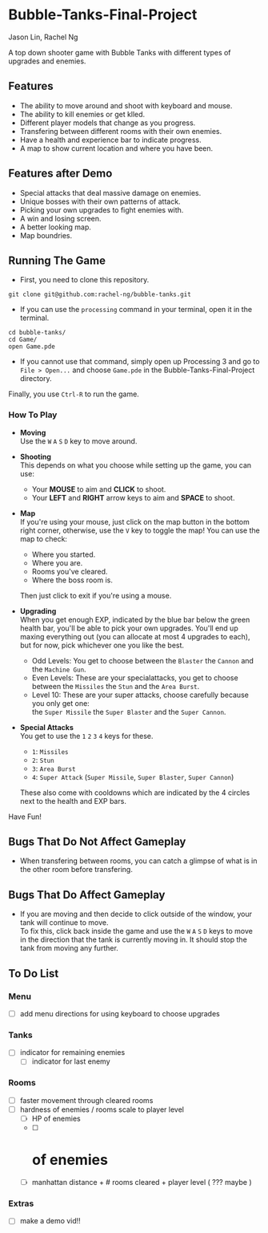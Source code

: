 # Bubble-Tanks-Final-Project
Jason Lin, Rachel Ng

A top down shooter game with Bubble Tanks with different types of upgrades and enemies.

## Features
* The ability to move around and shoot with keyboard and mouse.
* The ability to kill enemies or get klled.
* Different player models that change as you progress.
* Transfering between different rooms with their own enemies.
* Have a health and experience bar to indicate progress.
* A map to show current location and where you have been.

## Features after Demo
* Special attacks that deal massive damage on enemies.
* Unique bosses with their own patterns of attack.
* Picking your own upgrades to fight enemies with.
* A win and losing screen.
* A better looking map.
* Map boundries.

## Running The Game
* First, you need to clone this repository.
```
git clone git@github.com:rachel-ng/bubble-tanks.git
```
* If you can use the `processing` command in your terminal, open it in the terminal.
```
cd bubble-tanks/
cd Game/
open Game.pde
```
* If you cannot use that command, simply open up Processing 3 and go to `File > Open...` and choose `Game.pde` in the Bubble-Tanks-Final-Project directory.

Finally, you use `Ctrl-R` to run the game.

### How To Play
* **Moving**  
  Use the  `W`  `A`  `S`  `D`  key to move around. 
* **Shooting**  
  This depends on what you choose while setting up the game, you can use: 
  * Your **MOUSE** to aim and **CLICK** to shoot.
  * Your **LEFT** and **RIGHT** arrow keys to aim and **SPACE** to shoot.
* **Map**  <!-- If there's a place you got to go I'm the one you need to know I'm the map -->  
  If you're using your mouse, just click on the map button in the bottom right corner, otherwise, use the `V` key to toggle the map! You can use the map to check:  
  * Where you started.
  * Where you are.
  * Rooms you've cleared.
  * Where the boss room is.
  
  Then just click to exit if you're using a mouse.

* **Upgrading**  
  When you get enough EXP, indicated by the blue bar below the green health bar, you'll be able to pick your own upgrades. You'll end up maxing everything out (you can allocate at most 4 upgrades to each), but for now, pick whichever one you like the best.
  * Odd Levels: You get to choose between the `Blaster` the `Cannon` and the `Machine Gun`.
  * Even Levels: These are your specialattacks, you get to choose between the `Missiles` the `Stun` and the `Area Burst`.
  * Level 10: These are your super attacks, choose carefully because you only get one:  
    the `Super Missile` the `Super Blaster` and the `Super Cannon`.
    
* **Special Attacks**  
  You get to use the  `1`  `2`  `3`  `4` keys for these. 
  * `1`: `Missiles`
  * `2`: `Stun`
  * `3`: `Area Burst`
  * `4`: `Super Attack` (`Super Missile`, `Super Blaster`, `Super Cannon`)
  
  These also come with cooldowns which are indicated by the 4 circles next to the health and EXP bars. 
  
Have Fun!

## Bugs That Do Not Affect Gameplay
* When transfering between rooms, you can catch a glimpse of what is in the other room before transfering.

## Bugs That Do Affect Gameplay
* If you are moving and then decide to click outside of the window, your tank will continue to move.  
  To fix this, click back inside the game and use the  `W`  `A`  `S`  `D`  keys to move in the direction that the tank is currently moving in. It should stop the tank from moving any further.

## To Do List 

### Menu 
- [ ] add menu directions for using keyboard to choose upgrades

### Tanks
- [ ] indicator for remaining enemies 
  - [ ] indicator for last enemy 

### Rooms
- [ ] faster movement through cleared rooms
- [ ] hardness of enemies / rooms scale to player level 
  - [ ] HP of enemies 
  - [ ] # of enemies 
  - [ ] manhattan distance + # rooms cleared + player level ( ??? maybe ) 

### Extras 
- [ ] make a demo vid!! 
